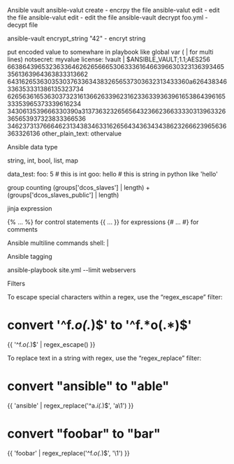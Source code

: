 Ansible vault
ansible-valut create <file-name>      -  encrpy the file
ansible-valut edit <file-name>      -  edit the file
ansible-valut edit <file-name>      -  edit the file
ansible-vault decrypt foo.yml       - decypt file

ansible-vault encrypt_string "42"   - encryt string

put encoded value to somewhare in playbook like global var ( | for multi lines)
notsecret: myvalue
license: !vault |
          $ANSIBLE_VAULT;1.1;AES256
          66386439653236336462626566653063336164663966303231363934653561363964363833313662
          6431626536303530376336343832656537303632313433360a626438346336353331386135323734
          62656361653630373231613662633962316233633936396165386439616533353965373339616234
          3430613539666330390a313736323265656432366236633330313963326365653937323833366536
          34623731376664623134383463316265643436343438623266623965636363326136
other_plain_text: othervalue


Ansible data type

string, int, bool, list, map 

data_test: 
   foo: 5         # this is int 
   goo: hello     # this is string in python like 'hello'


group counting 
 (groups['dcos_slaves'] | length) +  (groups['dcos_slaves_public'] | length)


jinja expression 

{% ... %} for control statements
{{ ... }} for expressions
{# ... #} for comments

Ansible multiline commands
shell: |


Ansible tagging

ansible-playbook site.yml --limit webservers


Filters

To escape special characters within a regex, use the “regex_escape” filter:

# convert '^f.*o(.*)$' to '\^f\.\*o\(\.\*\)\$'
{{ '^f.*o(.*)$' | regex_escape() }}


To replace text in a string with regex, use the “regex_replace” filter:

# convert "ansible" to "able"
{{ 'ansible' | regex_replace('^a.*i(.*)$', 'a\\1') }}

# convert "foobar" to "bar"
{{ 'foobar' | regex_replace('^f.*o(.*)$', '\\1') }}